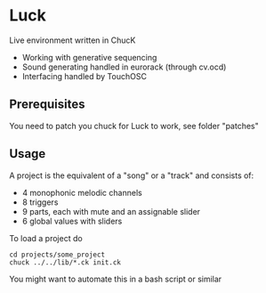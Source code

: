 # Luck

Live environment written in ChucK
* Working with generative sequencing
* Sound generating handled in eurorack (through cv.ocd)
* Interfacing handled by TouchOSC

## Prerequisites
You need to patch you chuck for Luck to work, see folder "patches"

## Usage
A project is the equivalent of a "song" or a "track" and consists of:
* 4 monophonic melodic channels
* 8 triggers
* 9 parts, each with mute and an assignable slider
* 6 global values with sliders

To load a project do
```
cd projects/some_project
chuck ../../lib/*.ck init.ck
```
You might want to automate this in a bash script or similar